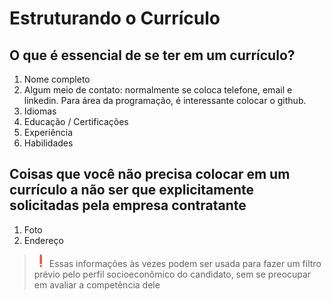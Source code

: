 # Estruturando o Currículo
## O que é essencial de se ter em um currículo?
1. Nome completo
2. Algum meio de contato: normalmente se coloca telefone, email e linkedin. Para área da programação, é interessante colocar o github.
3. Idiomas
4. Educação / Certificações
5. Experiência
6. Habilidades

## Coisas que você não precisa colocar em um currículo a não ser que explicitamente solicitadas pela empresa contratante
1. Foto
2. Endereço

> <img src="../assets/exclamation.png" alt="atention" width="20"/> Essas informações às vezes podem ser usada para fazer um filtro prévio pelo perfil socioeconômico do candidato, sem se preocupar em avaliar a competência dele